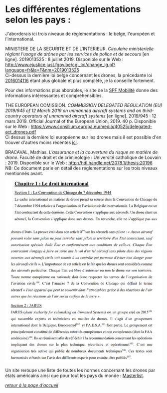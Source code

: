 # Les différentes réglementations selon les pays :  

J'aborderais ici trois niveaux de réglementations : le belge, l'européen et l'international.  

MINISTERE DE LA SECURITE ET DE L'INTERIEUR. *Circulaire ministerielle réglant l'usage de drônes par les services de police et de secours* [en ligne]. 2019013525 : 8 juillet 2019. Disponible sur le Web : <http://www.ejustice.just.fgov.be/cgi_loi/change_lg.pl?language=fr&la=F&nm=2019013525>  
Ci-dessus la dernière loi belge concernant les drones, la précedante loi [2016014116](https://www.ejustice.just.fgov.be/cgi_loi/change_lg.pl?language=fr&la=F&cn=2016041002&table_name=loi) étant plus globale et plus complète, je la conseille fortement.  

Pour des informations plus aborables, le site de la [SPF Mobilité](https://mobilit.belgium.be/fr/transport_aerien/drones) donne des informations intéressantes et compréhensibles.


THE EUROPEAN COMISSION. *COMMISSION DELEGATED REGULATION (EU) 2019/945
of 12 March 2019 on unmanned aircraft systems and on third-country operators of unmanned aircraft systems* [en ligne]. 2019/945  :  12 mars 2019. Official Journal of the European Union, 2019. 40 p. Disponible sur le Web : <https://www.consilium.europa.eu/media/40525/delegated-act_drones.pdf>  
Ci dessus la dernière loi européenne sur les drones mais il est possible d'en trouver d'autres moins récentes [ici](https://www.consilium.europa.eu/fr/policies/drones/).  


BRACAVAL, Mathias. *L'assurance et la couverture du risque en matière de drone*.  Faculté de droit
et de criminologie : Université catholique de Louvain : 2019. Disponible sur le Web : <http://hdl.handle.net/2078.1/thesis:20196>  
NB: Ce document parle en détail des réglementations sur les trois niveaux mentionnés avant.  

![screglefr](images/regle1.jpg)  
![screglefr](images/regle2.jpg)  


Un site reroupe une liste de toutes les normes concernant les drones par états américains ainsi que pour tout les pays du monde : [Masterlist](https://uavcoach.com/drone-laws/).  


[*retour à la page d'accueil*](index.md)

